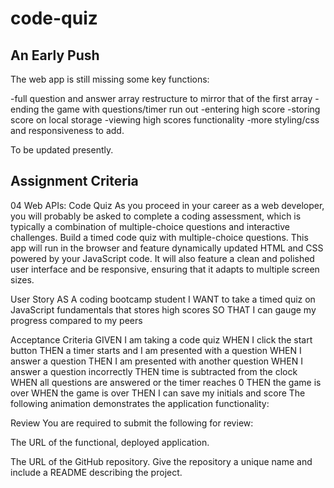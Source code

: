 # code-quiz

## An Early Push

The web app is still missing some key functions:

-full question and answer array restructure to mirror that of the first array
-ending the game with questions/timer run out
-entering high score
-storing score on local storage
-viewing high scores functionality
-more styling/css and responsiveness to add.

To be updated presently.



## Assignment Criteria

04 Web APIs: Code Quiz
As you proceed in your career as a web developer, you will probably be asked to complete a coding assessment, which is typically a combination of multiple-choice questions and interactive challenges. Build a timed code quiz with multiple-choice questions. This app will run in the browser and feature dynamically updated HTML and CSS powered by your JavaScript code. It will also feature a clean and polished user interface and be responsive, ensuring that it adapts to multiple screen sizes.

User Story
AS A coding bootcamp student
I WANT to take a timed quiz on JavaScript fundamentals that stores high scores
SO THAT I can gauge my progress compared to my peers

Acceptance Criteria
GIVEN I am taking a code quiz
WHEN I click the start button
THEN a timer starts and I am presented with a question
WHEN I answer a question
THEN I am presented with another question
WHEN I answer a question incorrectly
THEN time is subtracted from the clock
WHEN all questions are answered or the timer reaches 0
THEN the game is over
WHEN the game is over
THEN I can save my initials and score
The following animation demonstrates the application functionality:


Review
You are required to submit the following for review:


The URL of the functional, deployed application.


The URL of the GitHub repository. Give the repository a unique name and include a README describing the project.